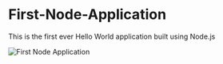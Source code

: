 # First-Node-Application
This is the first ever Hello World application built using Node.js   

![First Node Application](https://github.com/user-attachments/assets/15e13bdb-7cc6-45ce-a5ac-616c22294939)
